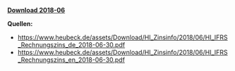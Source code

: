 [**Download 2018-06**](https://downgit.github.io/#/home?url=https://github.com/GeorgGoldbach/Zinsarchiv/tree/master/2018-06)

**Quellen:**
* https://www.heubeck.de/assets/Download/HI_Zinsinfo/2018/06/HI_IFRS_Rechnungszins_de_2018-06-30.pdf
* https://www.heubeck.de/assets/Download/HI_Zinsinfo/2018/06/HI_IFRS_Rechnungszins_en_2018-06-30.pdf
